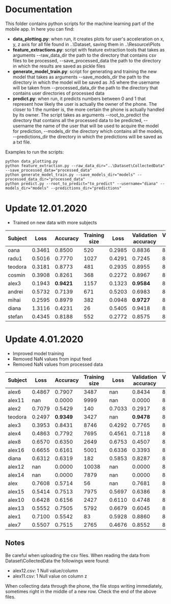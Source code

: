 # Documentation
This folder contains python scripts for the machine learning part of the mobile app. In here you can find:
- **data_plotting.py**: when run, it creates plots for user's acceleration on x, y, z axis for all file found in ..\Dataset, saving them in ..\Resource\Plots
- **feature_extractions.py**: script with feature extraction tools that takes as arguments --raw_data_dir the path to the directory that contains csv files to be processed, --save_processed_data the path to the directory in which the results are saved as pickle files
- **generate_model_train.py**: script for generating and training the new model that takes as arguments --save_models_dir the path to the directory in which the model will be saved as <username>.h5 where the username will be taken from --processed_data_dir the path to the directory that contains user directories of processed data
- **predict.py**: when run, it predicts numbers between 0 and 1 that represent how likely the user is actually the owner of the phone. The closer to 1 the number is, the more certain the phone is actually handled by its owner. The script takes as arguments --root_to_predict the directory that contains all the processed data to be predicted, --username the name of the user that will be used to acquire the model for prediction, --models_dir the directory which contains all the models, --predictions_dir the directory in which the predictions will be saved as a txt file.
  
Examples to run the scripts:
```
python data_plotting.py
python feature_extraction.py --raw_data_dir="..\Dataset\CollectedData" --save_processed_data="processed_data"
python generate_model_train.py --save_models_dir="models" --processed_data_dir="processed_data"
python predict.py --root_to_predict="to_predict" --username="diana" --models_dir="models" --predictions_dir="predictions"
```

# Update 12.01.2020
- Trained on new data with more subjects 

|Subject|Loss|Accuracy|Training size|Loss|Validation accuracy|Validation size|
|---|---|---|--|---|---|---|
|oana|0.3461|0.8500|520|0.2985|0.8836|842|
|radu1|0.5016|0.7770|1027|0.4291|0.7245|842|
|teodora|0.3181|0.8773|481|0.2935|0.8955|842|
|cosmin|0.3908|0.8261|368|0.2272|0.8967|842|
|alex3|0.1943|**0.9421**|1157|0.1323|**0.9584**|842|
|andrei|0.5732|0.7139|671|0.5203|0.6983|842|
|mihai|0.2595|0.8979|382|0.0948|**0.9727**|842|
|diana|1.3116|0.4231|26|0.5405|0.9418|842|
|stefan|0.4345|0.8188|552|0.2772|0.8575|842|

# Update 4.01.2020
- Improved model training
- Removed NaN values from input feed
- Removed NaN values from processed data

|Subject|Loss|Accuracy|Training size|Loss|Validation accuracy|Validation size|
|---|---|---|--|---|---|---|
|alex6|0.4867|0.7907|3487|nan|0.8434|8220|
|alex11|nan|0.0000|9999|nan|0.0000|8220|
|alex2|0.7079|0.5429|140|0.7033|0.2917|8220|
|teodora|0.2497|**0.9349**|3427|nan|**0.9478**|8220|
|alex3|0.3953|0.8431|8746|0.4292|0.7765|8220|
|alex4|0.4863|0.7792|7695|0.4561|0.7118|8220|
|alex8|0.6570|0.6350|2649|0.6753|0.4507|8220|
|alex16|0.6655|0.6161|5001|0.6336|0.3393|8220|
|diana|0.6312|0.6319|182|0.5853|0.8287|8220|
|alex12|nan|0.0000|10038|nan|0.0000|8220|
|alex14|nan|0.0000|7879|nan|0.0000|8220|
|alex|0.7608|0.5714|56|nan|0.7681|8220|
|alex15|0.5414|0.7513|7975|0.5697|0.6386|8220|
|alex10|0.6428|0.6156|2427|0.6110|0.4748|8220|
|alex13|0.5552|0.7505|5792|0.6679|0.6045|8220|
|alex1|0.7100|0.5542|83|0.5928|0.8860|8220|
|alex7|0.5507|0.7515|2765|0.4676|0.8552|8220|

## Notes
Be careful when uploading the csv files. When reading the data from Dataset\CollectedData the followings were found:
- alex12.csv: 1 Null value/column
- alex11.csv: 1 Null value on column z

When collecting data through the phone, the file stops writing immediately, sometimes right in the middle of a new row. Check the end of the above files.
